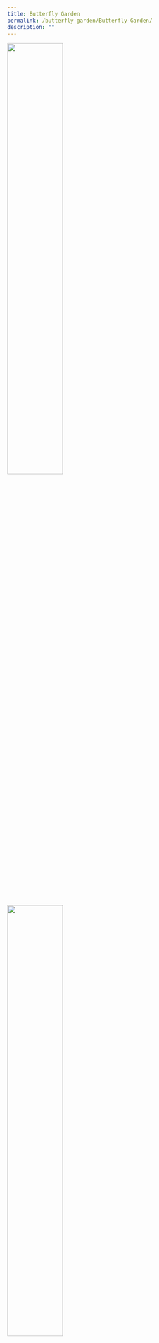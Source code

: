 ```yaml
---
title: Butterfly Garden
permalink: /butterfly-garden/Butterfly-Garden/
description: ""
---
```

<div>

<a href="[https://www-broadricksec-moe-edu-sg-admin.cwp.sg/cca/uniformed-groups/red-cross](https://www-broadricksec-moe-edu-sg-admin.cwp.sg/cca/uniformed-groups/red-cross)" target = "_blank">

<img style="width:50%" src="/images/Butterfly%20Garden/B1.jpg">

</a>

</div>

<div>

<a href="[https://www-broadricksec-moe-edu-sg-admin.cwp.sg/cca/uniformed-groups/red-cross](https://www-broadricksec-moe-edu-sg-admin.cwp.sg/cca/uniformed-groups/red-cross)" target = "_blank">

<img style="width:50%" src="/images/Butterfly%20Garden/B2.png">

</a>

</div>

<div>

<a href="[https://www-broadricksec-moe-edu-sg-admin.cwp.sg/cca/uniformed-groups/red-cross](https://www-broadricksec-moe-edu-sg-admin.cwp.sg/cca/uniformed-groups/red-cross)" target = "_blank">

<img style="width:50%" src="/images/Butterfly%20Garden/B3.png">

</a>

</div>

<div>

<a href="[https://www-broadricksec-moe-edu-sg-admin.cwp.sg/cca/uniformed-groups/red-cross](https://www-broadricksec-moe-edu-sg-admin.cwp.sg/cca/uniformed-groups/red-cross)" target = "_blank">

<img style="width:50%" src="/images/Butterfly%20Garden/B4.png">

</a>

</div>

<div>

<a href="[https://www-broadricksec-moe-edu-sg-admin.cwp.sg/cca/uniformed-groups/red-cross](https://www-broadricksec-moe-edu-sg-admin.cwp.sg/cca/uniformed-groups/red-cross)" target = "_blank">

<img style="width:50%" src="/images/Butterfly%20Garden/B5.png">

</a>

</div>

<div>

<a href="[https://www-broadricksec-moe-edu-sg-admin.cwp.sg/cca/uniformed-groups/red-cross](https://www-broadricksec-moe-edu-sg-admin.cwp.sg/cca/uniformed-groups/red-cross)" target = "_blank">

<img style="width:50%" src="/images/Butterfly%20Garden/B6.png">

</a>

</div>

<div>

<a href="[https://www-broadricksec-moe-edu-sg-admin.cwp.sg/cca/uniformed-groups/red-cross](https://www-broadricksec-moe-edu-sg-admin.cwp.sg/cca/uniformed-groups/red-cross)" target = "_blank">

<img style="width:50%" src="/images/Butterfly%20Garden/B7.png">

</a>

</div>

<div>

<a href="[https://www-broadricksec-moe-edu-sg-admin.cwp.sg/cca/uniformed-groups/red-cross](https://www-broadricksec-moe-edu-sg-admin.cwp.sg/cca/uniformed-groups/red-cross)" target = "_blank">

<img style="width:50%" src="/images/Butterfly%20Garden/B8.jpg">

</a>

</div>

<div>

<a href="[https://www-broadricksec-moe-edu-sg-admin.cwp.sg/cca/uniformed-groups/red-cross](https://www-broadricksec-moe-edu-sg-admin.cwp.sg/cca/uniformed-groups/red-cross)" target = "_blank">

<img style="width:50%" src="/images/Butterfly%20Garden/B9.png">

</a>

</div>

<div>

<a href="[https://www-broadricksec-moe-edu-sg-admin.cwp.sg/cca/uniformed-groups/red-cross](https://www-broadricksec-moe-edu-sg-admin.cwp.sg/cca/uniformed-groups/red-cross)" target = "_blank">

<img style="width:50%" src="/images/Butterfly%20Garden/B10.png">

</a>

</div>

<div>

<a href="[https://www-broadricksec-moe-edu-sg-admin.cwp.sg/cca/uniformed-groups/red-cross](https://www-broadricksec-moe-edu-sg-admin.cwp.sg/cca/uniformed-groups/red-cross)" target = "_blank">

<img style="width:50%" src="/images/Butterfly%20Garden/B11.png">

</a>

</div>

<div>

<a href="[https://www-broadricksec-moe-edu-sg-admin.cwp.sg/cca/uniformed-groups/red-cross](https://www-broadricksec-moe-edu-sg-admin.cwp.sg/cca/uniformed-groups/red-cross)" target = "_blank">

<img style="width:50%" src="/images/Butterfly%20Garden/B12.png">

</a>

</div>

<div>

<a href="[https://www-broadricksec-moe-edu-sg-admin.cwp.sg/cca/uniformed-groups/red-cross](https://www-broadricksec-moe-edu-sg-admin.cwp.sg/cca/uniformed-groups/red-cross)" target = "_blank">

<img style="width:50%" src="/images/Butterfly%20Garden/B13.png">

</a>

</div>

<div>

<a href="[https://www-broadricksec-moe-edu-sg-admin.cwp.sg/cca/uniformed-groups/red-cross](https://www-broadricksec-moe-edu-sg-admin.cwp.sg/cca/uniformed-groups/red-cross)" target = "_blank">

<img style="width:50%" src="/images/Butterfly%20Garden/B14.png">

</a>

</div>

<div>

<a href="[https://www-broadricksec-moe-edu-sg-admin.cwp.sg/cca/uniformed-groups/red-cross](https://www-broadricksec-moe-edu-sg-admin.cwp.sg/cca/uniformed-groups/red-cross)" target = "_blank">

<img style="width:50%" src="/images/Butterfly%20Garden/B15.png">

</a>

</div>

<div>

<a href="[https://www-broadricksec-moe-edu-sg-admin.cwp.sg/cca/uniformed-groups/red-cross](https://www-broadricksec-moe-edu-sg-admin.cwp.sg/cca/uniformed-groups/red-cross)" target = "_blank">

<img style="width:50%" src="/images/Butterfly%20Garden/B16.jpg">

</a>

</div>

<div>

<a href="[https://www-broadricksec-moe-edu-sg-admin.cwp.sg/cca/uniformed-groups/red-cross](https://www-broadricksec-moe-edu-sg-admin.cwp.sg/cca/uniformed-groups/red-cross)" target = "_blank">

<img style="width:50%" src="/images/Butterfly%20Garden/B17.png">

</a>

</div>

<div>

<a href="[https://www-broadricksec-moe-edu-sg-admin.cwp.sg/cca/uniformed-groups/red-cross](https://www-broadricksec-moe-edu-sg-admin.cwp.sg/cca/uniformed-groups/red-cross)" target = "_blank">

<img style="width:50%" src="/images/Butterfly%20Garden/B18.png">

</a>

</div>

<div>

<a href="[https://www-broadricksec-moe-edu-sg-admin.cwp.sg/cca/uniformed-groups/red-cross](https://www-broadricksec-moe-edu-sg-admin.cwp.sg/cca/uniformed-groups/red-cross)" target = "_blank">

<img style="width:50%" src="/images/Butterfly%20Garden/B19.png">

</a>

</div>

<div>

<a href="[https://www-broadricksec-moe-edu-sg-admin.cwp.sg/cca/uniformed-groups/red-cross](https://www-broadricksec-moe-edu-sg-admin.cwp.sg/cca/uniformed-groups/red-cross)" target = "_blank">

<img style="width:50%" src="/images/Butterfly%20Garden/B20.png">

</a>

</div>

<div>

<a href="[https://www-broadricksec-moe-edu-sg-admin.cwp.sg/cca/uniformed-groups/red-cross](https://www-broadricksec-moe-edu-sg-admin.cwp.sg/cca/uniformed-groups/red-cross)" target = "_blank">

<img style="width:50%" src="/images/Butterfly%20Garden/B21.png">

</a>

</div>

<div>

<a href="[https://www-broadricksec-moe-edu-sg-admin.cwp.sg/cca/uniformed-groups/red-cross](https://www-broadricksec-moe-edu-sg-admin.cwp.sg/cca/uniformed-groups/red-cross)" target = "_blank">

<img style="width:50%" src="/images/Butterfly%20Garden/B22.png">

</a>

</div>

<div>

<a href="[https://www-broadricksec-moe-edu-sg-admin.cwp.sg/cca/uniformed-groups/red-cross](https://www-broadricksec-moe-edu-sg-admin.cwp.sg/cca/uniformed-groups/red-cross)" target = "_blank">

<img style="width:50%" src="/images/Butterfly%20Garden/B23.png">

</a>

</div>
